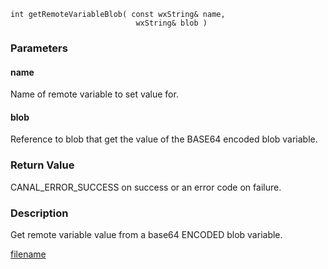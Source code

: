 

```clike
int getRemoteVariableBlob( const wxString& name, 
                            wxString& blob )
```

### Parameters

#### name
Name of remote variable to set value for.

#### blob
Reference to blob that get the value of the BASE64 encoded blob variable.

### Return Value
CANAL_ERROR_SUCCESS on success or an error code on failure. 

### Description
Get remote variable value from a base64 ENCODED blob variable. 



[filename](./bottom_copyright.md ':include')